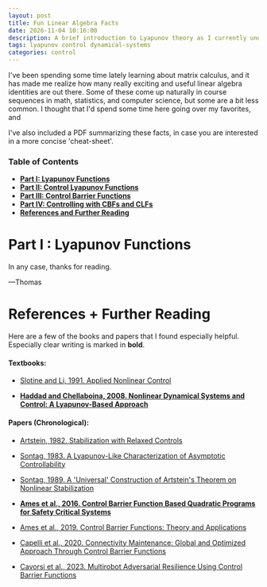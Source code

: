```yaml
---
layout: post
title: Fun Linear Algebra Facts
date: 2026-11-04 10:16:00
description: A brief introduction to Lyapunov theory as I currently understand it.
tags: lyapunov control dynamical-systems
categories: control
---
```


I've been spending some time lately learning about matrix calculus, and it has made me realize how many really exciting and useful linear algebra identities are out there. Some of these come up naturally in course sequences in math, statistics, and computer science, but some are a bit less common. I thought that I'd spend some time here going over my favorites, and 

I've also included a PDF summarizing these facts, in case you are interested in a more concise 'cheat-sheet'.

### Table of Contents

- **[Part I: Lyapunov Functions](#part-i--lyapunov-functions)**
- **[Part II: Control Lyapunov Functions](#part-ii-control-lyapunov-functions)**
- **[Part III: Control Barrier Functions](#part-iii--control-barrier-functions)**
- **[Part IV: Controlling with CBFs and CLFs](#part-iv--controlling-with-cbfs-and-clfs)**
- **[References and Further Reading](#references--further-reading)**

# Part I : Lyapunov Functions


In any case, thanks for reading.

&mdash;Thomas

# References + Further Reading

Here are a few of the books and papers that I found especially helpful. Especially clear writing is marked in **bold**.

#### Textbooks:

- [Slotine and Li, 1991. Applied Nonlinear Control](https://lewisgroup.uta.edu/ee5323/notes/Slotine%20and%20Li%20applied%20nonlinear%20control-%20bad%20quality.pdf)

- **[Haddad and Chellaboina, 2008. Nonlinear Dynamical Systems and Control: A Lyapunov-Based Approach](https://www.jstor.org/stable/j.ctvcm4hws)**

#### Papers (Chronological):

- [Artstein, 1982. Stabilization with Relaxed Controls](https://www.sciencedirect.com/science/article/pii/0362546X83900494)

- [Sontag, 1983. A Lyapunov-Like Characterization of Asymptotic Controllability](https://epubs.siam.org/doi/abs/10.1137/0321028?casa_token=UBCu6QQcDNQAAAAA:gnQ5sEIIyS-uXT8bzuob6UIffSQjAbhfVmpw8qx_cxOJ-RmMJT25gE1Hb5iwxCJqXlYsIl9J)

- [Sontag, 1989. A 'Universal' Construction of Artstein's Theorem on Nonlinear Stabilization](http://www.sontaglab.org/FTPDIR/art-sycon8903.pdf)

- **[Ames et al., 2016. Control Barrier Function Based Quadratic Programs for Safety Critical Systems](https://ieeexplore.ieee.org/abstract/document/7782377?casa_token=Su26OE1ZV1EAAAAA:KMlvhbhQq0wb76ixit1QMQgIVqZEQj8Vf4fTlfewe5_auWi48Zb-nSSJ7mxopBuDgF0bLT3BHw)**

- [Ames et al., 2019. Control Barrier Functions: Theory and Applications](https://coogan.ece.gatech.edu/papers/pdf/amesecc19.pdf)

- [Capelli et al., 2020. Connectivity Maintenance: Global and Optimized Approach Through Control Barrier Functions](https://ieeexplore.ieee.org/abstract/document/9197109?casa_token=HEt2jergrKEAAAAA:oStQJxHycKbc4iCHloCpSi62P8oWoPqILA4k_tcUEYNrMS76EK40c4lyLcJSjdBnA5LlL7E)

- [Cavorsi et al., 2023. Multirobot Adversarial Resilience Using Control Barrier Functions](https://ieeexplore.ieee.org/abstract/document/10354416?casa_token=6jyiwNV7sCEAAAAA:5BLuAUeRw1ZmuZaxHnD_YfWKkL0wZqbVP8pHQNU8xamrJAbb9cJMJGvkxzNIYrNsIZ59Or0)

<!---
https://www.ll.mit.edu/partner-us/available-technologies/control-barrier-function-toolbox
-->
